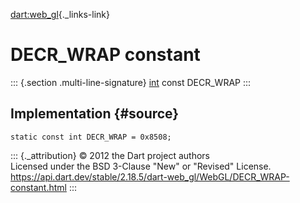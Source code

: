 [dart:web\_gl](../../dart-web_gl/dart-web_gl-library){._links-link}

DECR\_WRAP constant
===================

::: {.section .multi-line-signature}
[int](../../dart-core/int-class) const DECR\_WRAP
:::

Implementation {#source}
--------------

``` {.language-dart data-language="dart"}
static const int DECR_WRAP = 0x8508;
```

::: {._attribution}
© 2012 the Dart project authors\
Licensed under the BSD 3-Clause \"New\" or \"Revised\" License.\
<https://api.dart.dev/stable/2.18.5/dart-web_gl/WebGL/DECR_WRAP-constant.html>
:::
